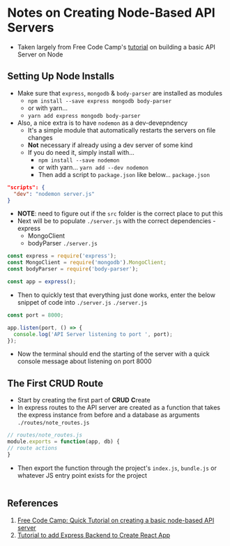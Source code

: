 # Notes on Creating Node-Based API Servers
- Taken largely from Free Code Camp's [tutorial][1] on building a basic API Server on Node

## Setting Up Node Installs
- Make sure that `express`, `mongodb` & `body-parser` are installed as modules
  - `npm install --save express mongodb body-parser`
  - or with yarn...
  - `yarn add express mongodb body-parser`
- Also, a nice extra is to have `nodemon` as a dev-devepndency
  - It's a simple module that automatically restarts the servers on file changes
  - **Not** necessary if already using a dev server of some kind
  - If you do need it, simply install with...
    - `npm install --save nodemon`
    - or with yarn... `yarn add --dev nodemon`
    - Then add a script to `package.json` like below...
`package.json`
```json
"scripts": {
  "dev": "nodemon server.js"
}
```
- **NOTE**: need to figure out if the `src` folder is the correct place to put this
- Next will be to populate `./server.js` with the correct dependencies    - express
    - MongoClient
    - bodyParser
`./server.js`
```js
const express = require('express');
const MongoClient = require('mongodb').MongoClient;
const bodyParser = require('body-parser');

const app = express();
```
- Then to quickly test that everything just done works, enter the below snippet of code into `./server.js`
`./server.js`
```js
const port = 8000;

app.listen(port, () => {
  console.log('API Server listening to port ', port);
});
```
- Now the terminal should end the starting of the server with a quick console message about listening on port 8000


## The First CRUD Route
- Start by creating the first part of **CRUD** **C**reate
- In express routes to the API server are created as a function that takes the express instance from before and a database as arguments
`./routes/note_routes.js`
```js
// routes/note_routes.js
module.exports = function(app, db) {
// route actions
}
```
- Then export the function through the project's `index.js`, `bundle.js` or whatever JS entry point exists for the project
``` routes
```

## References
[1]: https://medium.freecodecamp.org/building-a-simple-node-js-api-in-under-30-minutes-a07ea9e390d2 "FreeCodeCamp: Basic NodeJS API"
[2]: https://daveceddia.com/create-react-app-express-backend/ "Create-React-App with Express Backend"

1. [Free Code Camp: Quick Tutorial on creating a basic node-based API server][1]
2. [Tutorial to add Express Backend to Create React App][2]
